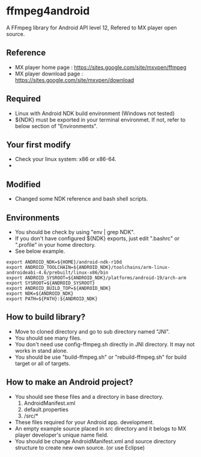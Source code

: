 # ffmpeg4android
A FFmpeg library for Android API level 12, Refered to MX player open source.

## Reference
- MX player home page : https://sites.google.com/site/mxvpen/ffmpeg
- MX player download page : https://sites.google.com/site/mxvpen/download

## Required
- Linux with Android NDK build environment (Windows not tested)
- ${NDK} must be exported in your terminal environmet. If not, refer to below section of "Environments".

## Your first modify
- Check your linux system: x86 or x86-64.
- 

## Modified
- Changed some NDK reference and bash shell scripts.

## Environments
- You should be check by using "env | grep NDK".
- If you don't have configured ${NDK} exports, just edit ".bashrc" or ".profile" in your home directory.
- See below example.
~~~~~
export ANDROID_NDK=${HOME}/android-ndk-r10d
export ANDROID_TOOLCHAIN=${ANDROID_NDK}/toolchains/arm-linux-androideabi-4.6/prebuilt/linux-x86/bin
export ANDROID_SYSROOT=${ANDROID_NDK}/platforms/android-19/arch-arm
export SYSROOT=${ANDROID_SYSROOT}
export ANDROID_BUILD_TOP=${ANDROID_NDK}
export NDK=${ANDROID_NDK}
export PATH=${PATH}:${ANDROID_NDK}
~~~~~

## How to build library?
- Move to cloned directory and go to sub directory named "JNI".
- You should see many files.
- You don't need use config-ffmpeg.sh directly in JNI directory. It may not works in stand alone.
- You should be use "build-ffmpeg.sh" or "rebuild-ffmpeg.sh" for build target or all of targets.

## How to make an Android project?
- You should see these files and a directory in base directory.
  1. AndroidManifest.xml
  2. default.properties
  3. /src/*
- These files required for your Android app. development.
- An empty example source placed in src directory and it belogs to MX player developer's unique name field.
- You should be change AndroidManifest.xml and source directory structure to create new own source. (or use Eclipse)
